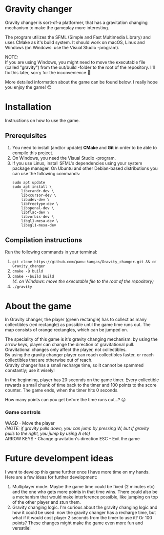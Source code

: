 # Gravity changer

Gravity changer is sort-of-a platformer, that has a gravitation changing mechanism to make the gameplay more interesting.

The program utilizes the SFML (Simple and Fast Multimedia Library) and uses CMake as it's build system. It should work on macOS, Linux and Windows (on Windows: use the Visual Studio -program).  

NOTE:   
If you are using Windows, you might need to move the executable file (called "gravity") from the out/build -folder to the root of the repository. I'll fix this later, sorry for the inconvenience 🙈

More detailed information about the game can be found below. 
I really hope you enjoy the game! 😊 

# Installation

Instructions on how to use the game.

## Prerequisites

1. You need to install (and/or update) **CMake** and **Git** in order to be able to compile this project.  
2. On Windows, you need the Visual Studio -program.  
3. If you use Linux, install SFML's dependencies using your system package manager. On Ubuntu and other Debian-based distributions you can use the following commands:
    ```
    sudo apt update
    sudo apt install \
        libxrandr-dev \
        libxcursor-dev \
        libudev-dev \
        libfreetype-dev \
        libopenal-dev \
        libflac-dev \
        libvorbis-dev \
        libgl1-mesa-dev \
        libegl1-mesa-dev
    ```

## Compilation instructions

Run the following commands in your terminal:

1. ```git clone https://github.com/panu-kangas/Gravity_changer.git && cd Gravity_changer```  
2. ```cmake -B build```  
3. ```cmake --build build```  
*(4. on Windows: move the executable file to the root of the repository)*
5. ```./gravity```

# About the game

In Gravity changer, the player (green rectangle) has to collect as many collectibles (red rectangle) as possible until the game time runs out. The map consists of orange rectangles, which can be jumped on.  

The speciality of this game is it's gravity changing mechanism: by using the arrow keys, player can change the direction of gravitational pull. Gravitational changes only affect the player, not collectibles.  
By using the gravity changer player can reach collectibles faster, or reach collectibles that are otherwise out of reach.  
Gravity changer has a small recharge time, so it cannot be spammed constantly; use it wisely!

In the beginning, player has 20 seconds on the game timer. Every collectible rewards a small chunk of time back to the timer and 100 points to the score counter. The game ends, when the timer hits 0 seconds.  
  
How many points can you get before the time runs out...? 😉

### Game controls

WASD - Move the player  
*(NOTE: if gravity pulls down, you can jump by pressing W, but if gravity pulls to the right, you jump by using A etc)*  
ARROW KEYS - Change gravitation's direction 
ESC - Exit the game

# Future develompent ideas

I want to develop this game further once I have more time on my hands. Here are a few ideas for further development:  

1. Multiplayer mode. Maybe the game time could be fixed (2 minutes etc) and the one who gets more points in that time wins. There could also be a mechanism that would make interference possible, like jumping on top of the other player and stun them.
2. Gravity changing logic. I'm curious about the gravity changing logic and how it could be used: now the gravity changer has a recharge time, but what if it would cost player 2 seconds from the timer to use it? Or 100 points? These changes might make the game even more fun and versatile! 


